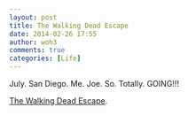 ```yaml
---
layout: post
title: The Walking Dead Escape
date: 2014-02-26 17:55
author: woh3
comments: true
categories: [Life]
---
```

July. San Diego. Me. Joe. So. Totally. GOING!!!

<p><a href='http://www.thewalkingdeadescape.com/index.html'>The Walking Dead Escape</a>.</p>
